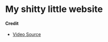# My shitty little website

#### Credit

* [Video Source](https://www.youtube.com/watch?v=mrqFNUeJkbk)